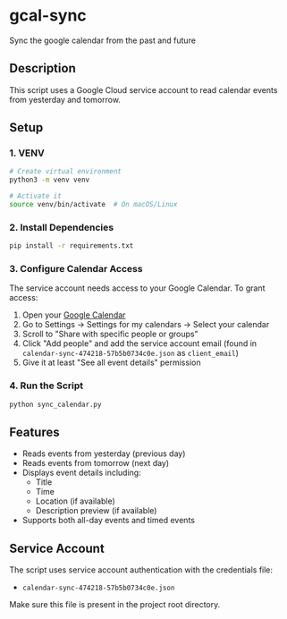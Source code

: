 # gcal-sync

Sync the google calendar from the past and future

## Description

This script uses a Google Cloud service account to read calendar events from yesterday and tomorrow.

## Setup

### 1. VENV

```bash
# Create virtual environment
python3 -m venv venv

# Activate it
source venv/bin/activate  # On macOS/Linux
```

### 2. Install Dependencies

```bash
pip install -r requirements.txt
```

### 3. Configure Calendar Access

The service account needs access to your Google Calendar. To grant access:

1. Open your [Google Calendar](https://calendar.google.com)
2. Go to Settings → Settings for my calendars → Select your calendar
3. Scroll to "Share with specific people or groups"
4. Click "Add people" and add the service account email (found in `calendar-sync-474218-57b5b0734c0e.json` as `client_email`)
5. Give it at least "See all event details" permission

### 4. Run the Script

```bash
python sync_calendar.py
```

## Features

- Reads events from yesterday (previous day)
- Reads events from tomorrow (next day)
- Displays event details including:
  - Title
  - Time
  - Location (if available)
  - Description preview (if available)
- Supports both all-day events and timed events

## Service Account

The script uses service account authentication with the credentials file:

- `calendar-sync-474218-57b5b0734c0e.json`

Make sure this file is present in the project root directory.
